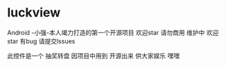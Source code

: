 # luckview

Android -小强-本人竭力打造的第一个开源项目 欢迎star 请勿商用 维护中 欢迎star 有bug 请提交lssues  

此控件是一个 抽奖转盘 因项目中用到 开源出来 供大家娱乐 嘿嘿
